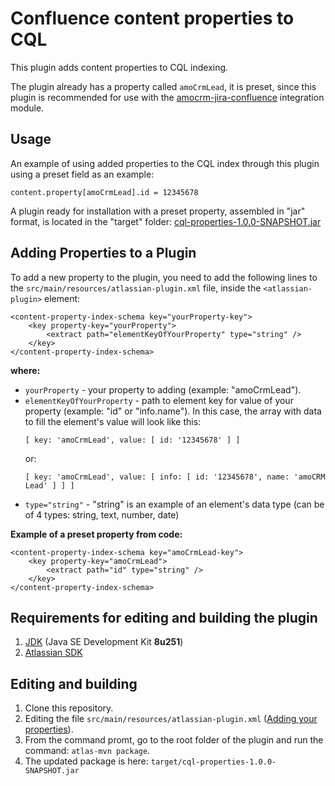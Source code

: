 # Confluence content properties to CQL
This plugin adds content properties to CQL indexing.

The plugin already has a property called `amoCrmLead`, it is preset, since this plugin is recommended for use with the [amocrm-jira-confluence](/../../../amocrm-jira-confluence) integration module.

## Usage

An example of using added properties to the CQL index through this plugin using a preset field as an example:
```
content.property[amoCrmLead].id = 12345678
```
A plugin ready for installation with a preset property, assembled in "jar" format, is located in the "target" folder: [cql-properties-1.0.0-SNAPSHOT.jar](/../../raw/main/target/cql-properties-1.0.0-SNAPSHOT.jar)

## Adding Properties to a Plugin

To add a new property to the plugin, you need to add the following lines to the `src/main/resources/atlassian-plugin.xml` file, inside the `<atlassian-plugin>` element: 
```
<content-property-index-schema key="yourProperty-key">
    <key property-key="yourProperty">
        <extract path="elementKeyOfYourProperty" type="string" />
    </key>
</content-property-index-schema>
```
**where:**
- `yourProperty` - your property to adding (example: "amoCrmLead").
- `elementKeyOfYourProperty` - path to element key for value of your property (example: "id" or "info.name"). In this case, the array with data to fill the element's value will look like this:
  ```
  [ key: 'amoCrmLead', value: [ id: '12345678' ] ]
  ```
  or:
  ```
  [ key: 'amoCrmLead', value: [ info: [ id: '12345678', name: 'amoCRM Lead' ] ] ]
  ```
- `type="string"` - "string" is an example of an element's data type (can be of 4 types: string, text, number, date)

**Example of a preset property from code:**
```
<content-property-index-schema key="amoCrmLead-key">
    <key property-key="amoCrmLead">
        <extract path="id" type="string" />
    </key>
</content-property-index-schema>
```
## Requirements for editing and building the plugin
1. [JDK](https://www.oracle.com/java/technologies/javase/javase8u211-later-archive-downloads.html) (Java SE Development Kit **8u251**)
2. [Atlassian SDK](https://developer.atlassian.com/server/framework/atlassian-sdk/install-the-atlassian-sdk-on-a-linux-or-mac-system/)

## Editing and building
1. Clone this repository.
2. Editing the file `src/main/resources/atlassian-plugin.xml` ([Adding your properties](#adding-properties-to-a-plugin)).
3. From the command promt, go to the root folder of the plugin and run the command: `atlas-mvn package`.
4. The updated package is here: `target/cql-properties-1.0.0-SNAPSHOT.jar`
